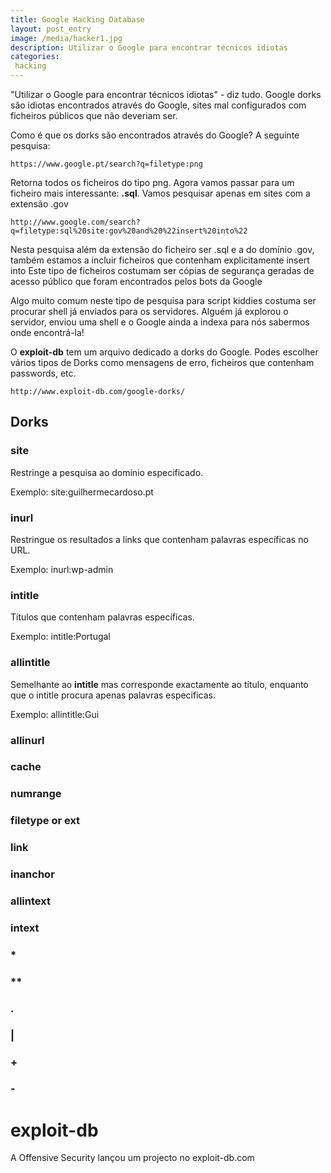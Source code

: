 ```yaml
---
title: Google Hacking Database
layout: post_entry
image: /media/hacker1.jpg
description: Utilizar o Google para encontrar técnicos idiotas
categories:
 hacking
---
```


"Utilizar o Google para encontrar técnicos idiotas" - diz tudo. Google dorks são idiotas encontrados através do Google, sites mal configurados com ficheiros públicos que não deveriam ser.

Como é que os dorks são encontrados através do Google? A seguinte pesquisa:

	https://www.google.pt/search?q=filetype:png

Retorna todos os ficheiros do tipo png. Agora vamos passar para um ficheiro mais interessante: **.sql**. Vamos pesquisar apenas em sites com a extensão .gov

	http://www.google.com/search?q=filetype:sql%20site:gov%20and%20%22insert%20into%22

Nesta pesquisa além da extensão do ficheiro ser .sql e a do domínio .gov, também estamos a incluir ficheiros que contenham explicitamente insert into
Este tipo de ficheiros costumam ser cópias de segurança geradas de acesso público que foram encontrados pelos bots da Google

Algo muito comum neste tipo de pesquisa para script kiddies costuma ser procurar shell já enviados para os servidores. Alguém já explorou o servidor, enviou uma shell e o Google ainda a indexa para nós sabermos onde encontrá-la!

O **exploit-db** tem um arquivo dedicado a dorks do Google. Podes escolher vários tipos de Dorks como mensagens de erro, ficheiros que contenham passwords, etc. 

	http://www.exploit-db.com/google-dorks/


## Dorks

### site
Restringe a pesquisa ao domínio especificado. 

Exemplo: site:guilhermecardoso.pt

### inurl
Restringue os resultados a links que contenham palavras específicas no URL. 

Exemplo: inurl:wp-admin

### intitle
Títulos que contenham palavras específicas.

Exemplo: intitle:Portugal

### allintitle
Semelhante ao **intitle** mas corresponde exactamente ao título, enquanto que o intitle procura apenas palavras especificas.

Exemplo: allintitle:Gui

### allinurl

### cache

### numrange

### filetype or ext

### link

### inanchor

### allintext

### intext

### *

### **

### .

### |

### +

### -


# exploit-db 

A Offensive Security lançou um projecto no exploit-db.com 